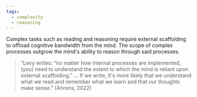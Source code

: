 ```yaml
---
tags:
  - complexity
  - reasoning
---
```

Complex tasks such as reading and reasoning require external scaffolding to offload cognitive bandwidth from the mind. The scope of complex processes outgrow the mind's ability to reason through said processes.

> “Levy writes: “no matter how internal processes are implemented, (you) need to understand the extent to which the mind is reliant upon external scaffolding.” … If we write, it's more likely that we understand what we read and remember what we learn and that our thoughts make sense." (Ahrens, 2022)

